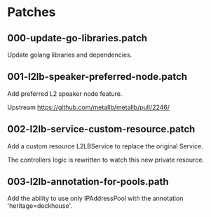 # Patches

## 000-update-go-libraries.patch

Update golang libraries and dependencies.

## 001-l2lb-speaker-preferred-node.patch

Add preferred L2 speaker node feature.

Upstream <https://github.com/metallb/metallb/pull/2246/>

## 002-l2lb-service-custom-resource.patch

Add a custom resource L2LBService to replace the original Service.

The controllers logic is rewritten to watch this new private resource.

## 003-l2lb-annotation-for-pools.path

Add the ability to use only IPAddressPool with the annotation 'heritage=deckhouse'.
